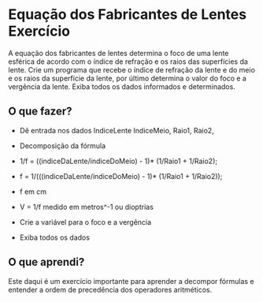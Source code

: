 # Equação dos Fabricantes de Lentes Exercício

A equação dos fabricantes de lentes determina o foco de uma lente esférica de acordo com o índice de refração e os raios das superfícies da lente. Crie um programa que recebe o índice de refração da lente e do meio e os raios da superfície da lente, por último determina o valor do foco e a vergência da lente. Exiba todos os dados informados e determinados.

## O que fazer?


* Dê entrada nos dados IndiceLente IndiceMeio, Raio1, Raio2, 

* Decomposição da fórmula
* 1/f = ((indiceDaLente/indiceDoMeio) - 1)* (1/Raio1 + 1/Raio2);
* f = 1/(((indiceDaLente/indiceDoMeio) - 1)* (1/Raio1 + 1/Raio2));
* f em cm
* V = 1/f medido em metros^-1 ou dioptrias

* Crie a variável para o foco e a vergência
* Exiba todos os dados
 
## O que aprendi?

Este daqui é um exercício importante para aprender a decompor fórmulas e entender a ordem de precedência dos operadores aritméticos.